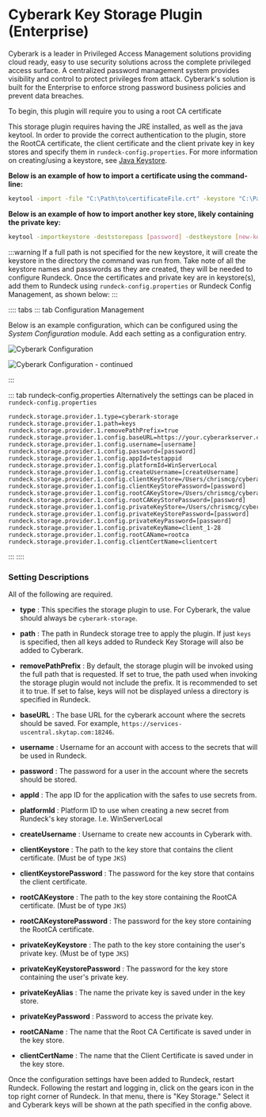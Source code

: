 # Cyberark Key Storage Plugin (Enterprise)

Cyberark is a leader in Privileged Access Management solutions providing cloud ready, easy to use security solutions across the complete privileged access surface.  A centralized password management system provides visibility and control to protect privileges from attack.  Cyberark's solution is built for the Enterprise to enforce strong password business policies and prevent data breaches.

To begin, this plugin will require you to using a root CA certificate 

This storage plugin requires having the JRE installed, as well as the java keytool. In order to provide the correct authentication to the plugin, store the RootCA certificate, the client certificate and the client private key in key stores and specify them in `rundeck-config.properties`. For more information on creating/using a keystore, see [Java Keystore](https://www.ibm.com/docs/en/cognos-tm1/10.2.2?topic=ictocyoiatwas-add-certificates-jre-keystore). 

**Below is an example of how to import a certificate using the command-line:**
```bash
keytool -import -file "C:\Path\to\certificateFile.crt" -keystore "C:\Path\to\Keystore\Keystorename" -storepass "password"
```

**Below is an example of how to import another key store, likely containing the private key:**
```bash
keytool -importkeystore -deststorepass [password] -destkeystore [new-keystore.jks] -srckeystore [keystore-filename.p12] -srcstoretype PKCS12```
```

:::warning
If a full path is not specified for the new keystore, it will create the keystore in the directory the command was run from. Take note of all the keystore names and passwords as they are created, they will be needed to configure Rundeck. Once the certificates and private key are in keystore(s), add them to Rundeck using `rundeck-config.properties` or Rundeck Config Management, as shown below:
:::

:::: tabs
::: tab Configuration Management

Below is an example configuration, which can be configured using the *System Configuration* module. Add each setting as a configuration entry.

![Cyberark Configuration](@assets/img/cyberark-config.png)

![Cyberark Configuration - continued](@assets/img/cyberark-config2.png)


:::

::: tab rundeck-config.properties
Alternatively the settings can be placed in `rundeck-config.properties`

```
rundeck.storage.provider.1.type=cyberark-storage
rundeck.storage.provider.1.path=keys
rundeck.storage.provider.1.removePathPrefix=true
rundeck.storage.provider.1.config.baseURL=https://your.cyberarkserver.com
rundeck.storage.provider.1.config.username=[username]
rundeck.storage.provider.1.config.password=[password]
rundeck.storage.provider.1.config.appId=testappid
rundeck.storage.provider.1.config.platformId=WinServerLocal
rundeck.storage.provider.1.config.createUsername=[createUsername]
rundeck.storage.provider.1.config.clientKeyStore=/Users/chrismcg/cyberark_test_app/cyberArkKeyStore
rundeck.storage.provider.1.config.clientKeyStorePassword=[password]
rundeck.storage.provider.1.config.rootCAKeyStore=/Users/chrismcg/cyberark_test_app/cyberArkKeyStore
rundeck.storage.provider.1.config.rootCAKeyStorePassword=[password]
rundeck.storage.provider.1.config.privateKeyStore=/Users/chrismcg/cyberark_test_app/privateKeyStore
rundeck.storage.provider.1.config.privateKeyStorePassword=[password]
rundeck.storage.provider.1.config.privateKeyPassword=[password]
rundeck.storage.provider.1.config.privateKeyName=client_1-28
rundeck.storage.provider.1.config.rootCAName=rootca
rundeck.storage.provider.1.config.clientCertName=clientcert
```
:::
::::

### Setting Descriptions
All of the following are required.

- **type**
: This specifies the storage plugin to use. For Cyberark, the value should always be `cyberark-storage`.

- **path**
: The path in Rundeck storage tree to apply the plugin. If just `keys` is specified, then all keys added to Rundeck Key Storage will also be added to Cyberark.

- **removePathPrefix**
: By default, the storage plugin will be invoked using the full path that is requested. If set to true, the path used when invoking the storage plugin would not include the prefix. It is recommended to set it to true. If set to false, keys will not be displayed unless a directory is specified in Rundeck.

- **baseURL**
: The base URL for the cyberark account where the secrets should be saved. For example, `https://services-uscentral.skytap.com:18246`.

- **username**
: Username for an account with access to the secrets that will be used in Rundeck.

- **password**
: The password for a user in the account where the secrets should be stored.

- **appId**
: The app ID for the application with the safes to use secrets from.

- **platformId**
: Platform ID to use when creating a new secret from Rundeck's key storage. I.e. WinServerLocal

- **createUsername**
: Username to create new accounts in Cyberark with.

- **clientKeystore**
: The path to the key store that contains the client certificate. (Must be of type `JKS`)

- **clientKeystorePassword**
: The password for the key store that contains the client certificate.

- **rootCAKeystore**
: The path to the key store containing the RootCA certificate. (Must be of type `JKS`)

- **rootCAKeystorePassword**
: The password for the key store containing the RootCA certificate.

- **privateKeyKeystore**
: The path to the key store containing the user's private key. (Must be of type `JKS`)

- **privateKeyKeystorePassword**
: The password for the key store containing the user's private key.

- **privateKeyAlias**
: The name the private key is saved under in the key store.

- **privateKeyPassword**
: Password to access the private key.

- **rootCAName**
: The name that the Root CA Certificate is saved under in the key store.

- **clientCertName**
: The name that the Client Certificate is saved under in the key store.

Once the configuration settings have been added to Rundeck, restart Rundeck. Following the restart and logging in, click on the gears icon in the top right corner of Rundeck. In that menu, there is "Key Storage." Select it and Cyberark keys will be shown at the path specified in the config above.  